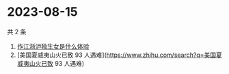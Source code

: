 # 2023-08-15

共 2 条

<!-- BEGIN ZHIHUSEARCH -->
<!-- 最后更新时间 Tue Aug 15 2023 07:09:05 GMT+0800 (China Standard Time) -->
1. [作江浙沪独生女是什么体验](https://www.zhihu.com/search?q=作江浙沪独生女是什么体验)
1. [美国夏威夷山火已致 93 人遇难](https://www.zhihu.com/search?q=美国夏威夷山火已致 93 人遇难)
<!-- END ZHIHUSEARCH -->
